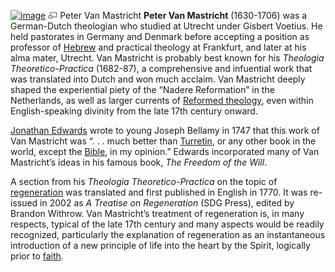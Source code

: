[![image](images/thumb/d/d2/Van_Mastricht.jpg/180px-Van_Mastricht.jpg)](http://www.theopedia.com/File:Van_Mastricht.jpg)
[![image](data:image/png;base64,iVBORw0KGgoAAAANSUhEUgAAAA8AAAALCAAAAACFLIiAAAAAAnRSTlMA/1uRIrUAAABPSURBVAjXY/j///+5vXDwjAHIr26ZAgXZe8H8a/+hoIcw/9nevdVL9+79DuPvzQYZFPUezu8BMZLXgkExnD8HAu6hqv//n+HZVjD4DuUDAKlChD3fj6aPAAAAAElFTkSuQmCC)](http://www.theopedia.com/File:Van_Mastricht.jpg "Enlarge")
Peter Van Mastricht
**Peter Van Mastricht** (1630-1706) was a German-Dutch theologian
who studied at Utrecht under Gisbert Voetius. He held pastorates in
Germany and Denmark before accepting a position as professor of
[Hebrew](Hebrew "Hebrew") and practical theology at Frankfurt, and
later at his alma mater, Utrecht. Van Mastricht is probably best
known for his *Theologia Theoretico-Practica* (1682-87), a
comprehensive and infuential work that was translated into Dutch
and won much acclaim. Van Mastricht deeply shaped the experiential
piety of the “Nadere Reformation” in the Netherlands, as well as
larger currents of
[Reformed theology](Reformed_theology "Reformed theology"), even
within English-speaking divinity from the late 17th century
onward.

[Jonathan Edwards](Jonathan_Edwards "Jonathan Edwards") wrote to
young Joseph Bellamy in 1747 that this work of Van Mastricht was “.
. . much better than
[Turretin](Francis_Turretin "Francis Turretin"), or any other book
in the world, except the [Bible](Bible "Bible"), in my opinion.”
Edwards incorporated many of Van Mastricht’s ideas in his famous
book, *The Freedom of the Will*.

A section from his *Theologia Theoretico-Practica* on the topic of
[regeneration](Regeneration "Regeneration") was translated and
first published in English in 1770. It was re-issued in 2002 as
*A Treatise on Regeneration* (SDG Press), edited by Brandon
Withrow. Van Mastricht’s treatment of regeneration is, in many
respects, typical of the late 17th century and many aspects would
be readily recognized, particularly the explanation of regeneration
as an instantaneous introduction of a new principle of life into
the heart by the Spirit, logically prior to
[faith](Faith "Faith").



